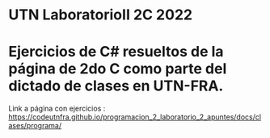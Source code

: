 # UTN LaboratorioII 2C 2022
# Ejercicios de C# resueltos de la página de 2do C como parte del dictado de clases en UTN-FRA.
Link a página con ejercicios : https://codeutnfra.github.io/programacion_2_laboratorio_2_apuntes/docs/clases/programa/
